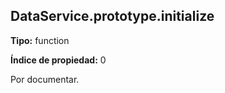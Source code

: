 ## DataService.prototype.initialize

**Tipo:** function

**Índice de propiedad:** 0

Por documentar.



